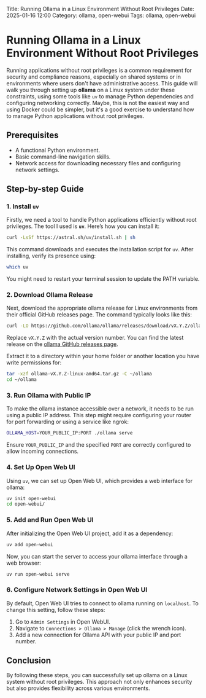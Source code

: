 Title: Running Ollama in a Linux Environment Without Root Privileges
Date: 2025-01-16 12:00
Category: ollama, open-webui
Tags: ollama, open-webui

# Running Ollama in a Linux Environment Without Root Privileges

Running applications without root privileges is a common requirement for security and
compliance reasons, especially on shared systems or in environments where users don't have
administrative access. This guide will walk you through setting up **ollama** on a Linux
system under these constraints, using some tools like `uv` to manage Python dependencies
and configuring networking correctly. Maybe, this is not the easiest way and using Docker
could be simpler, but it's a good exercise to understand how to manage Python applications
without root privileges.

## Prerequisites

- A functional Python environment.
- Basic command-line navigation skills.
- Network access for downloading necessary files and configuring network settings.

## Step-by-step Guide

### 1. Install `uv`

Firstly, we need a tool to handle Python applications efficiently without root privileges.
The tool I used is **`uv`**. Here’s how you can install it:

```bash
curl -LsSf https://astral.sh/uv/install.sh | sh
```

This command downloads and executes the installation script for `uv`. After installing,
verify its presence using:

```bash
which uv
```

You might need to restart your terminal session to update the PATH variable.

### 2. Download Ollama Release

Next, download the appropriate ollama release for Linux environments from their official
GitHub releases page. The command typically looks like this:

```bash
curl -LO https://github.com/ollama/ollama/releases/download/vX.Y.Z/ollama-vX.Y.Z-linux-amd64.tar.gz
```

Replace `vX.Y.Z` with the actual version number. You can find the latest release on the
[ollama GitHub releases page](https://github.com/ollama/ollama/releases).

Extract it to a directory within your home folder or another location you have write
permissions for:

```bash
tar -xzf ollama-vX.Y.Z-linux-amd64.tar.gz -C ~/ollama
cd ~/ollama
```

### 3. Run Ollama with Public IP

To make the ollama instance accessible over a network, it needs to be run using a public
IP address. This step might require configuring your router for port forwarding or using a
service like ngrok:

```bash
OLLAMA_HOST=YOUR_PUBLIC_IP:PORT ./ollama serve
```

Ensure `YOUR_PUBLIC_IP` and the specified `PORT` are correctly configured to allow
incoming connections.

### 4. Set Up Open Web UI

Using `uv`, we can set up Open Web UI, which provides a web interface for ollama:

```bash
uv init open-webui
cd open-webui/
```

### 5. Add and Run Open Web UI

After initializing the Open Web UI project, add it as a dependency:

```bash
uv add open-webui
```

Now, you can start the server to access your ollama interface through a web browser:

```bash
uv run open-webui serve
```

### 6. Configure Network Settings in Open Web UI

By default, Open Web UI tries to connect to ollama running on `localhost`. To change this
setting, follow these steps:

1. Go to `Admin Settings` in Open WebUI.
2. Navigate to `Connections > Ollama > Manage` (click the wrench icon).
3. Add a new connection for Ollama API with your public IP and port number.

## Conclusion

By following these steps, you can successfully set up ollama on a Linux system without
root privileges. This approach not only enhances security but also provides flexibility
across various environments.

